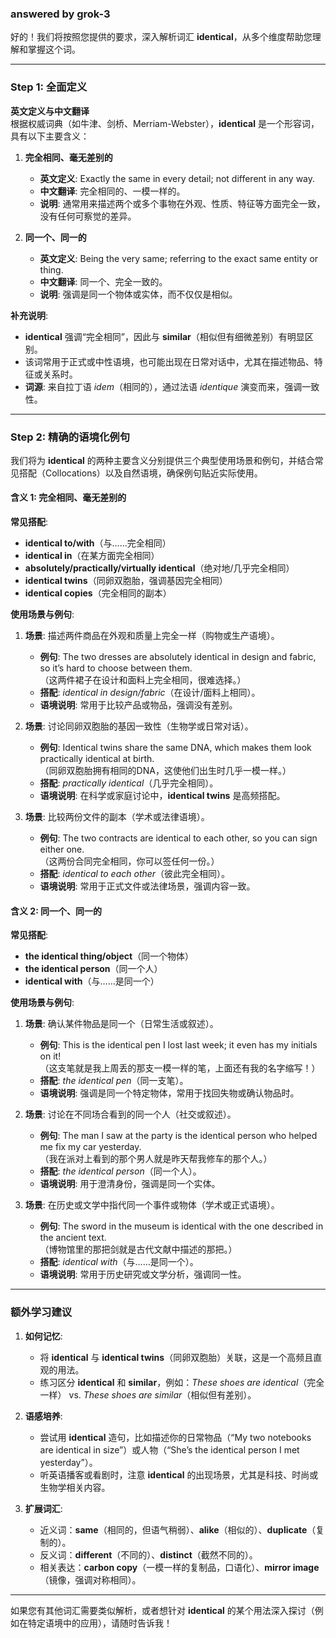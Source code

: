 ### answered by grok-3
好的！我们将按照您提供的要求，深入解析词汇 **identical**，从多个维度帮助您理解和掌握这个词。

---

### Step 1: 全面定义

**英文定义与中文翻译**  
根据权威词典（如牛津、剑桥、Merriam-Webster），**identical** 是一个形容词，具有以下主要含义：

1. **完全相同、毫无差别的**  
   - **英文定义**: Exactly the same in every detail; not different in any way.  
   - **中文翻译**: 完全相同的、一模一样的。  
   - **说明**: 通常用来描述两个或多个事物在外观、性质、特征等方面完全一致，没有任何可察觉的差异。

2. **同一个、同一的**  
   - **英文定义**: Being the very same; referring to the exact same entity or thing.  
   - **中文翻译**: 同一个、完全一致的。  
   - **说明**: 强调是同一个物体或实体，而不仅仅是相似。

**补充说明**:  
- **identical** 强调“完全相同”，因此与 **similar**（相似但有细微差别）有明显区别。  
- 该词常用于正式或中性语境，也可能出现在日常对话中，尤其在描述物品、特征或关系时。  
- **词源**: 来自拉丁语 *idem*（相同的），通过法语 *identique* 演变而来，强调一致性。

---

### Step 2: 精确的语境化例句

我们将为 **identical** 的两种主要含义分别提供三个典型使用场景和例句，并结合常见搭配（Collocations）以及自然语境，确保例句贴近实际使用。

#### 含义 1: 完全相同、毫无差别的

**常见搭配**:  
- **identical to/with**（与……完全相同）  
- **identical in**（在某方面完全相同）  
- **absolutely/practically/virtually identical**（绝对地/几乎完全相同）  
- **identical twins**（同卵双胞胎，强调基因完全相同）  
- **identical copies**（完全相同的副本）  

**使用场景与例句**:  

1. **场景**: 描述两件商品在外观和质量上完全一样（购物或生产语境）。  
   - **例句**: The two dresses are absolutely identical in design and fabric, so it’s hard to choose between them.  
     （这两件裙子在设计和面料上完全相同，很难选择。）  
   - **搭配**: *identical in design/fabric*（在设计/面料上相同）。  
   - **语境说明**: 常用于比较产品或物品，强调没有差别。

2. **场景**: 讨论同卵双胞胎的基因一致性（生物学或日常对话）。  
   - **例句**: Identical twins share the same DNA, which makes them look practically identical at birth.  
     （同卵双胞胎拥有相同的DNA，这使他们出生时几乎一模一样。）  
   - **搭配**: *practically identical*（几乎完全相同）。  
   - **语境说明**: 在科学或家庭讨论中，**identical twins** 是高频搭配。

3. **场景**: 比较两份文件的副本（学术或法律语境）。  
   - **例句**: The two contracts are identical to each other, so you can sign either one.  
     （这两份合同完全相同，你可以签任何一份。）  
   - **搭配**: *identical to each other*（彼此完全相同）。  
   - **语境说明**: 常用于正式文件或法律场景，强调内容一致。

#### 含义 2: 同一个、同一的

**常见搭配**:  
- **the identical thing/object**（同一个物体）  
- **the identical person**（同一个人）  
- **identical with**（与……是同一个）  

**使用场景与例句**:  

1. **场景**: 确认某件物品是同一个（日常生活或叙述）。  
   - **例句**: This is the identical pen I lost last week; it even has my initials on it!  
     （这支笔就是我上周丢的那支一模一样的笔，上面还有我的名字缩写！）  
   - **搭配**: *the identical pen*（同一支笔）。  
   - **语境说明**: 强调是同一个特定物体，常用于找回失物或确认物品时。

2. **场景**: 讨论在不同场合看到的同一个人（社交或叙述）。  
   - **例句**: The man I saw at the party is the identical person who helped me fix my car yesterday.  
     （我在派对上看到的那个男人就是昨天帮我修车的那个人。）  
   - **搭配**: *the identical person*（同一个人）。  
   - **语境说明**: 用于澄清身份，强调是同一个实体。

3. **场景**: 在历史或文学中指代同一个事件或物体（学术或正式语境）。  
   - **例句**: The sword in the museum is identical with the one described in the ancient text.  
     （博物馆里的那把剑就是古代文献中描述的那把。）  
   - **搭配**: *identical with*（与……是同一个）。  
   - **语境说明**: 常用于历史研究或文学分析，强调同一性。

---

### 额外学习建议

1. **如何记忆**:  
   - 将 **identical** 与 **identical twins**（同卵双胞胎）关联，这是一个高频且直观的用法。  
   - 练习区分 **identical** 和 **similar**，例如：*These shoes are identical*（完全一样） vs. *These shoes are similar*（相似但有差别）。

2. **语感培养**:  
   - 尝试用 **identical** 造句，比如描述你的日常物品（“My two notebooks are identical in size”）或人物（“She’s the identical person I met yesterday”）。  
   - 听英语播客或看剧时，注意 **identical** 的出现场景，尤其是科技、时尚或生物学相关内容。

3. **扩展词汇**:  
   - 近义词：**same**（相同的，但语气稍弱）、**alike**（相似的）、**duplicate**（复制的）。  
   - 反义词：**different**（不同的）、**distinct**（截然不同的）。  
   - 相关表达：**carbon copy**（一模一样的复制品，口语化）、**mirror image**（镜像，强调对称相同）。

---

如果您有其他词汇需要类似解析，或者想针对 **identical** 的某个用法深入探讨（例如在特定语境中的应用），请随时告诉我！